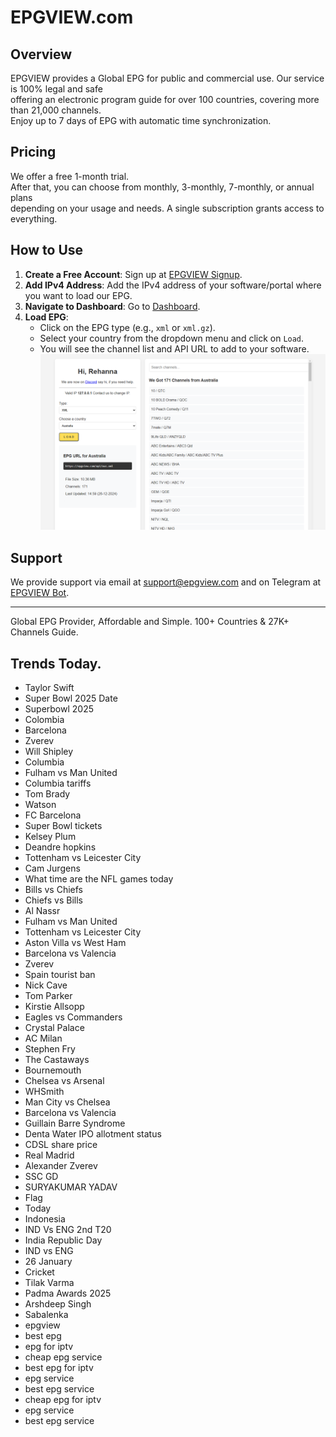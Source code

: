 # EPGVIEW.com



## Overview
EPGVIEW provides a Global EPG for public and commercial use. Our service is 100% legal and safe\
offering an electronic program guide for over 100 countries, covering more than 21,000 channels.\
Enjoy up to 7 days of EPG with automatic time synchronization.

## Pricing
We offer a free 1-month trial. \
After that, you can choose from monthly, 3-monthly, 7-monthly, or annual plans \
depending on your usage and needs. A single subscription grants access to everything.

## How to Use
1. **Create a Free Account**: Sign up at [EPGVIEW Signup](https://epgview.com/signup.php).
2. **Add IPv4 Address**: Add the IPv4 address of your software/portal where you want to load our EPG.
3. **Navigate to Dashboard**: Go to [Dashboard](https://epgview.com/dashboard.php).
4. **Load EPG**:
   - Click on the EPG type (e.g., `xml` or `xml.gz`).
   - Select your country from the dropdown menu and click on `Load`.
   - You will see the channel list and API URL to add to your software.
![EPGVIEW](img/dashboard.png)
## Support
We provide support via email at [support@epgview.com](mailto:support@epgview.com) and on Telegram at [EPGVIEW Bot](https://t.me/epgview_bot).

---

Global EPG Provider, Affordable and Simple. 100+ Countries & 27K+ Channels Guide.

## Trends Today.

- Taylor Swift
- Super Bowl 2025 Date
- Superbowl 2025
- Colombia
- Barcelona
- Zverev
- Will Shipley
- Columbia
- Fulham vs Man United
- Columbia tariffs
- Tom Brady
- Watson
- FC Barcelona
- Super Bowl tickets
- Kelsey Plum
- Deandre hopkins
- Tottenham vs Leicester City
- Cam Jurgens
- What time are the NFL games today
- Bills vs Chiefs
- Chiefs vs Bills
- Al Nassr
- Fulham vs Man United
- Tottenham vs Leicester City
- Aston Villa vs West Ham
- Barcelona vs Valencia
- Zverev
- Spain tourist ban
- Nick Cave
- Tom Parker
- Kirstie Allsopp
- Eagles vs Commanders
- Crystal Palace
- AC Milan
- Stephen Fry
- The Castaways
- Bournemouth
- Chelsea vs Arsenal
- WHSmith
- Man City vs Chelsea
- Barcelona vs Valencia
- Guillain Barre Syndrome
- Denta Water IPO allotment status
- CDSL share price
- Real Madrid
- Alexander Zverev
- SSC GD
- SURYAKUMAR YADAV
- Flag
- Today
- Indonesia
- IND Vs ENG 2nd T20
- India Republic Day
- IND vs ENG
- 26 January
- Cricket
- Tilak Varma
- Padma Awards 2025
- Arshdeep Singh
- Sabalenka
- epgview
- best epg
- epg for iptv
- cheap epg service
- best epg for iptv
- epg service
- best epg service
- cheap epg for iptv
- epg service
- best epg service
